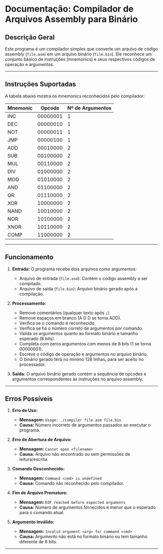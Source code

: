 # Documentação: Compilador de Arquivos Assembly para Binário

## **Descrição Geral**  
Este programa é um compilador simples que converte um arquivo de código assembly (`file.asm`) em um arquivo binário (`file.bin`). Ele reconhece um conjunto básico de instruções (mnemonics) e seus respectivos códigos de operação e argumentos.

---

## **Instruções Suportadas**  
A tabela abaixo mostra os mnemonics reconhecidos pelo compilador:  

| Mnemonic | Opcode   | Nº de Argumentos |
|----------|----------|------------------|
| INC      | 00000001 | 1                |
| DEC      | 00000010 | 1                |
| NOT      | 00000011 | 1                |
| JMP      | 00000100 | 1                |
| ADD      | 00010000 | 2                |
| SUB      | 00100000 | 2                |
| MUL      | 00110000 | 2                |
| DIV      | 01000000 | 2                |
| MOD      | 01010000 | 2                |
| AND      | 01100000 | 2                |
| OR       | 01110000 | 2                |
| XOR      | 10000000 | 2                |
| NAND     | 10010000 | 2                |
| NOR      | 10100000 | 2                |
| XNOR     | 10110000 | 2                |
| COMP     | 11000000 | 2                |


---

## **Funcionamento**  

1. **Entrada:** O programa recebe dois arquivos como argumentos:  
   - Arquivo de entrada (`file.asm`): Contém o código assembly a ser compilado.  
   - Arquivo de saída (`file.bin`): Arquivo binário gerado após a compilação.

2. **Processamento:**  
   - Remove comentários (qualquer texto após `;`).  
   - Remove espaços em branco (A D D se torna ADD).
   - Verifica se o comando é reconhecido.  
   - Verifica se há o número correto de argumentos por comando.
   - Valida os argumentos quanto ao formato binário e tamanho esperado (8 bits). 
   - Completa com zeros argumentos com menos de 8 bits (1 se torna 00000001).
   - Escreve o código de operação e argumentos no arquivo binário. 
   - O binário gerado terá no mínimo 128 linhas, para ser aceito no processador.

3. **Saída:** O arquivo binário gerado contém a sequência de opcodes e argumentos correspondentes às instruções no arquivo assembly.

---

## **Erros Possíveis**  

1. **Erro de Uso:**  
   - **Mensagem:** `Usage: ./compiler file.asm file.bin`  
   - **Causa:** Número incorreto de argumentos passados ao executar o programa.

2. **Erro de Abertura de Arquivo:**  
   - **Mensagem:** `Cannot open <filename>`  
   - **Causa:** Arquivo não encontrado ou sem permissões de leitura/escrita.

3. **Comando Desconhecido:**  
   - **Mensagem:** `Command <cmd> is undefined`  
   - **Causa:** Comando não reconhecido pelo compilador.

4. **Fim de Arquivo Prematuro:**  
   - **Mensagem:** `EOF reached before expected arguments`  
   - **Causa:** Número de argumentos fornecidos é menor que o esperado para o comando atual.

5. **Argumento Inválido:**  
   - **Mensagem:** `Invalid argument <arg> for command <cmd>`  
   - **Causa:** Argumento não está no formato binário ou tem tamanho diferente de 8 bits.

---
